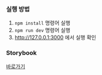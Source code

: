 ### 실행 방법

1. `npm install` 명령어 실행
2. `npm run dev` 명령어 실행
3. http://127.0.0.1:3000 에서 실행 확인


### Storybook
[바로가기](https://our-bbang.github.io/ggumtle_frontend/)
